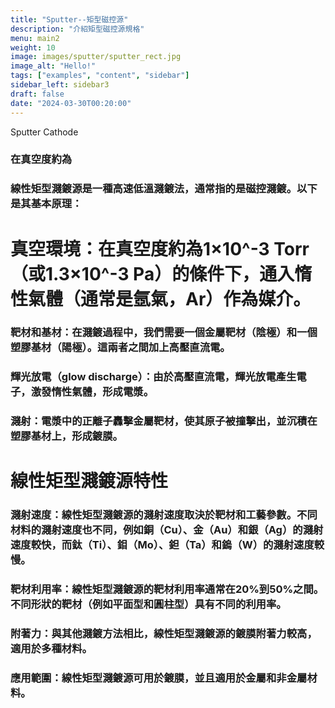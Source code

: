 ```yaml
---
title: "Sputter--矩型磁控源"
description: "介紹矩型磁控源規格"
menu: main2
weight: 10
image: images/sputter/sputter_rect.jpg
image_alt: "Hello!"
tags: ["examples", "content", "sidebar"]
sidebar_left: sidebar3
draft: false
date: "2024-03-30T00:20:00"
---
```


Sputter Cathode 




### 在真空度約為

### 線性矩型濺鍍源是一種高速低溫濺鍍法，通常指的是磁控濺鍍。以下是其基本原理：

# 真空環境：在真空度約為1×10^-3 Torr（或1.3×10^-3 Pa）的條件下，通入惰性氣體（通常是氬氣，Ar）作為媒介。

### 靶材和基材：在濺鍍過程中，我們需要一個金屬靶材（陰極）和一個塑膠基材（陽極）。這兩者之間加上高壓直流電。

### 輝光放電（glow discharge）：由於高壓直流電，輝光放電產生電子，激發惰性氣體，形成電漿。


### 濺射：電漿中的正離子轟擊金屬靶材，使其原子被撞擊出，並沉積在塑膠基材上，形成鍍膜。


# 線性矩型濺鍍源特性

### 濺射速度：線性矩型濺鍍源的濺射速度取決於靶材和工藝參數。不同材料的濺射速度也不同，例如銅（Cu）、金（Au）和銀（Ag）的濺射速度較快，而鈦（Ti）、鉬（Mo）、鉭（Ta）和鎢（W）的濺射速度較慢。

### 靶材利用率：線性矩型濺鍍源的靶材利用率通常在20%到50%之間。不同形狀的靶材（例如平面型和圓柱型）具有不同的利用率。

### 附著力：與其他濺鍍方法相比，線性矩型濺鍍源的鍍膜附著力較高，適用於多種材料。

### 應用範圍：線性矩型濺鍍源可用於鍍膜，並且適用於金屬和非金屬材料。


